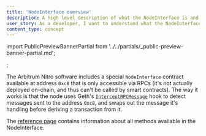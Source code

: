 ```yaml
---
title: 'NodeInterface overview'
description: A high level description of what the NodeInterface is and how it works
user_story: As a developer, I want to understand what the NodeInterface is and how it works.
content_type: concept
---
```


<!-- todo: remove this doc, redirect to existing ref doc -->

import PublicPreviewBannerPartial from '../../partials/_public-preview-banner-partial.md';

<PublicPreviewBannerPartial />;

The Arbitrum Nitro software includes a special `NodeInterface` contract available at address `0xc8` that is only accessible via RPCs (it's not actually deployed on-chain, and thus can't be called by smart contracts). The way it works is that the node uses Geth's [`InterceptRPCMessage`](https://github.com/OffchainLabs/go-ethereum/blob/@goEthereumCommit@/internal/ethapi/api.go#L1034) hook to detect messages sent to the address `0xc8`, and swaps out the message it's handling before deriving a transaction from it.

The [reference page](/build-decentralized-apps/nodeinterface/02-reference.md) contains information about all methods available in the NodeInterface.

